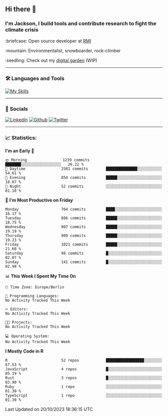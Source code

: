 ## Hi there :wave:
### I'm Jackson, I build tools and contribute research to fight the climate crisis
<p> :briefcase: Open source developer at <a href="https://rmi.org/" alt="RMI">RMI</a></p>
<p> :mountain: Environmentalist, snowboarder, rock-climber</p>
<p> :seedling: Check out my <a href="https://jdhoffa.github.io/" alt="digital garden">digital garden</a> (WIP) </p>

---

### :hammer_and_wrench: Languages and Tools

[![My Skills](https://skillicons.dev/icons?i=r,python,rust,js,html,css,postgresql,neovim,azure,docker,git&perline=6&theme=dark)](https://skillicons.dev)

---

### :iphone: Socials

[![LinkedIn](https://skillicons.dev/icons?i=linkedin&theme=dark)](https://www.linkedin.com/in/jackson-hoffart/) 
[![Github](https://skillicons.dev/icons?i=github&theme=dark)](https://github.com/jdhoffa) 
[![Twitter](https://skillicons.dev/icons?i=twitter&theme=dark)](https://twitter.com/jdhoffart) 

---

### :chart_with_upwards_trend: Statistics:

 
<!--START_SECTION:waka-->
**I'm an Early 🐤** 

```text
🌞 Morning                1239 commits        ███████░░░░░░░░░░░░░░░░░░   26.22 % 
🌆 Daytime                2581 commits        ██████████████░░░░░░░░░░░   54.61 % 
🌃 Evening                854 commits         █████░░░░░░░░░░░░░░░░░░░░   18.07 % 
🌙 Night                  52 commits          ░░░░░░░░░░░░░░░░░░░░░░░░░   01.10 % 
```
📅 **I'm Most Productive on Friday** 

```text
Monday                   764 commits         ████░░░░░░░░░░░░░░░░░░░░░   16.17 % 
Tuesday                  886 commits         █████░░░░░░░░░░░░░░░░░░░░   18.75 % 
Wednesday                907 commits         █████░░░░░░░░░░░░░░░░░░░░   19.19 % 
Thursday                 909 commits         █████░░░░░░░░░░░░░░░░░░░░   19.23 % 
Friday                   1021 commits        █████░░░░░░░░░░░░░░░░░░░░   21.60 % 
Saturday                 98 commits          █░░░░░░░░░░░░░░░░░░░░░░░░   02.07 % 
Sunday                   141 commits         █░░░░░░░░░░░░░░░░░░░░░░░░   02.98 % 
```


📊 **This Week I Spent My Time On** 

```text
🕑︎ Time Zone: Europe/Berlin

💬 Programming Languages: 
No Activity Tracked This Week

🔥 Editors: 
No Activity Tracked This Week

🐱‍💻 Projects: 
No Activity Tracked This Week

💻 Operating System: 
No Activity Tracked This Week
```

**I Mostly Code in R** 

```text
R                        52 repos            █████████████████░░░░░░░░   67.53 % 
JavaScript               4 repos             █░░░░░░░░░░░░░░░░░░░░░░░░   05.19 % 
Rust                     3 repos             █░░░░░░░░░░░░░░░░░░░░░░░░   03.90 % 
Ruby                     1 repo              ░░░░░░░░░░░░░░░░░░░░░░░░░   01.30 % 
TypeScript               1 repo              ░░░░░░░░░░░░░░░░░░░░░░░░░   01.30 % 
```




 Last Updated on 20/10/2023 18:36:15 UTC
<!--END_SECTION:waka-->
